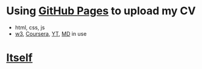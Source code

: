 # Using [GitHub Pages](https://pages.github.com) to upload my CV
- html, css, js
- [w3](https://www.w3schools.com), [Coursera](https://www.coursera.org), [YT](https://www.youtube.com), [MD](https://www.markdownguide.org) in use
# [Itself](https://mohakhalifa.github.com/elgahid)
